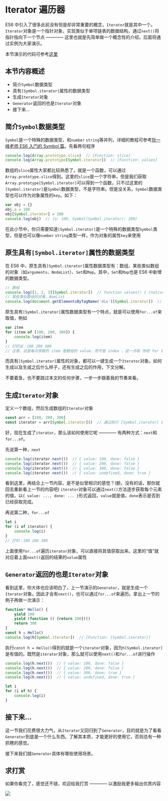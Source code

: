 # Iterator 遍历器

ES6 中引入了很多此前没有但是却非常重要的概念，`Iterator`就是其中一个。`Iterator`对象是一个指针对象，实现类似于单项链表的数据结构，通过`next()`将指针指向下一个节点 ———— 这里也就是先简单做一个概念性的介绍，后面将通过实例为大家演示。

本节演示的代码可参考[这里](./test.js)

## 本节内容概述

- 简介`Symbol`数据类型
- 具有`[Symbol.iterator]`属性的数据类型
- 生成`Iterator`对象
- `Generator`返回的也是`Iterator`对象
- 接下来...

## 简介`Symbol`数据类型

`Symbol`是一个特殊的数据类型，和`number` `string`等并列，详细的教程可参考[阮一峰老师 ES6 入门的 Symbol 篇](http://es6.ruanyifeng.com/#docs/symbol)。先看两句程序

```javascript
console.log(Array.prototype.slice)  // [Function: slice]
console.log(Array.prototype[Symbol.iterator])  // [Function: values]
```

数组的`slice`属性大家都比较熟悉了，就是一个函数，可以通过`Array.prototype.slice`得到。这里的`slice`是一个字符串，但是我们获取`Array.prototype[Symbol.iterator]`可以得到一个函数，只不过这里的`[Symbol.iterator]`是`Symbol`数据类型，不是字符串。但是没关系，`Symbol`数据类型也可以作为对象属性的`key`。如下：

```javascript
var obj = {}
obj.a = 100
obj[Symbol.iterator] = 200
console.log(obj)  // {a: 100, Symbol(Symbol.iterator): 200}
```

在此小节中，你只需要知道`[Symbol.iterator]`是一个特殊的数据类型`Symbol`类型，但是也可以像`number` `string`类型一样，作为对象的属性`key`来使用

## 原生具有`[Symbol.iterator]`属性的数据类型

在 ES6 中，原生具有`[Symbol.iterator]`属性数据类型有：数组、某些类似数组的对象（如`arguments`、`NodeList`）、`Set`和`Map`。其中，`Set`和`Map`也是 ES6 中新增的数据类型。

```javascript
// 数组
console.log([1, 2, 3][Symbol.iterator])  // function values() { [native code] }
// 某些类似数组的对象，NoeList
console.log(document.getElementsByTagName('div')[Symbol.iterator])  // function values() { [native code] }
```

原生具有`[Symbol.iterator]`属性数据类型有一个特点，就是可以使用`for...of`来取值，例如

```javascript
var item
for (item of [100, 200, 300]) {
    console.log(item)
}
// 打印出：100 200 300 
// 注意，这里每次获取的 item 是数组的 value，而不是 index ，这一点和 传统 for 循环以及 for...in 完全不一样
```

而具有`[Symbol.iterator]`属性的对象，都可以一键生成一个`Iterator`对象。如何生成以及生成之后什么样子，还有生成之后的作用，下文分解。

不要着急，也不要跳过本文的任何步骤，一步一步跟着我的节奏来看。

## 生成`Iterator`对象

定义一个数组，然后生成数组的`Iterator`对象

```javascript
const arr = [100, 200, 300]
const iterator = arr[Symbol.iterator]()  // 通过执行 [Symbol.iterator] 的属性值（函数）来返回一个 iterator 对象
```

好，现在生成了`iterator`，那么该如何使用它呢 ———— 有两种方式：`next`和`for...of`。

先说第一种，`next`

```javascript
console.log(iterator.next())  // { value: 100, done: false }
console.log(iterator.next())  // { value: 200, done: false }
console.log(iterator.next())  // { value: 300, done: false }
console.log(iterator.next())  // { value: undefined, done: true }
```

看到这里，再结合上一节内容，是不是似曾相识的感觉？(额，没有的话，那你就回去重新看上一节的内容吧) `iterator`对象可以通过`next()`方法逐步获取每个元素的值，以`{ value: ..., done: ... }`形式返回，`value`就是值，`done`表示是否到已经获取完成。

再说第二种，`for...of`

```javascript
let i
for (i of iterator) {
    console.log(i)
}
// 打印：100 200 300 
```

上面使用`for...of`遍历`iterator`对象，可以直接将其值获取出来。这里的“值”就对应着上面`next()`返回的结果的`value`属性

## `Generator`返回的也是`Iterator`对象

看到这里，你大体也应该明白了，上一节演示的`Generator`，就是生成一个`Iterator`对象。因此才会有`next()`，也可以通过`for...of`来遍历。拿出上一节的例子再做一次演示：

```javascript
function* Hello() {
    yield 100
    yield (function () {return 200})()
    return 300 
}
const h = Hello()
console.log(h[Symbol.iterator])  // [Function: [Symbol.iterator]]
```

执行`const h = Hello()`得到的就是一个`iterator`对象，因为`h[Symbol.iterator]`是有值的。既然是`iterator`对象，那么就可以使用`next()`和`for...of`进行操作

```javascript
console.log(h.next())  // { value: 100, done: false }
console.log(h.next())  // { value: 200, done: false }
console.log(h.next())  // { value: 300, done: true }
console.log(h.next())  // { value: undefined, done: true }

let i
for (i of h) {
    console.log(i)
}
```

## 接下来...

这一节我们花费很大力气，从`Iterator`又回归到了`Generator`，目的就是为了看看`Generator`到底是一个什么东西。了解其本质，才能更好的使用它，否则总有一种抓瞎的感觉。

接下来我们就`Generator`具体有哪些使用场景。

## 求打赏

如果你看完了，感觉还不错，欢迎给我打赏 ———— 以激励我更多输出优质内容

![](http://images2015.cnblogs.com/blog/138012/201702/138012-20170228112237798-1507196643.png)
